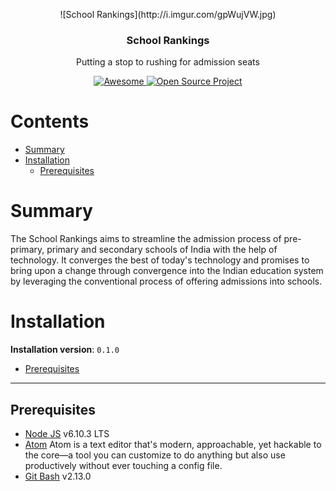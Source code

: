 <p align="center">![School Rankings](http://i.imgur.com/gpWujVW.jpg)</p>

<h3 align="center">School Rankings</h3>
<p align="center">
  Putting a stop to rushing for admission seats
</p>
<p align="center">
  <a href="https://github.com/rishimehta365/SR_OS_Dev_Git_Repository_0.1.0">
    <img alt="Awesome" src="https://img.shields.io/badge/SR-school--rankings-orange.svg">
  </a>
  <a href="https://github.com/rishimehta365/SR_OS_Dev_Git_Repository_0.1.0">
	<img alt="Open Source Project" src="https://img.shields.io/badge/OS-open--source--project-blue.svg">
  </a>
</p>

# Contents

- [Summary](#summary)
- [Installation](#installation)
  - [Prerequisites](#prerequisites)


# Summary

The School Rankings aims to streamline the admission process of pre-primary, primary and secondary schools of India with the help of technology. It converges the best of today's technology and promises to bring upon a change through convergence into the Indian education system by leveraging the conventional process of offering admissions into schools.

# Installation

**Installation version**: `0.1.0`

- [Prerequisites](#prerequisites)

---

## Prerequisites

- [Node JS](https://nodejs.org/en/) v6.10.3 LTS
- [Atom](https://atom.io/) Atom is a text editor that's modern, approachable, yet hackable to the core—a tool you can customize to do anything but also use productively without ever touching a config file.
- [Git Bash](https://git-scm.com/download/) v2.13.0
